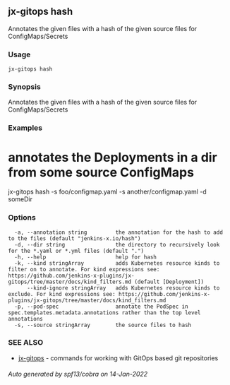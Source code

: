 ## jx-gitops hash

Annotates the given files with a hash of the given source files for ConfigMaps/Secrets

### Usage

```
jx-gitops hash
```

### Synopsis

Annotates the given files with a hash of the given source files for ConfigMaps/Secrets

### Examples

  # annotates the Deployments in a dir from some source ConfigMaps
  jx-gitops hash -s foo/configmap.yaml -s another/configmap.yaml -d someDir

### Options

```
  -a, --annotation string         the annotation for the hash to add to the files (default "jenkins-x.io/hash")
  -d, --dir string                the directory to recursively look for the *.yaml or *.yml files (default ".")
  -h, --help                      help for hash
  -k, --kind stringArray          adds Kubernetes resource kinds to filter on to annotate. For kind expressions see: https://github.com/jenkins-x-plugins/jx-gitops/tree/master/docs/kind_filters.md (default [Deployment])
      --kind-ignore stringArray   adds Kubernetes resource kinds to exclude. For kind expressions see: https://github.com/jenkins-x-plugins/jx-gitops/tree/master/docs/kind_filters.md
  -p, --pod-spec                  annotate the PodSpec in spec.templates.metadata.annotations rather than the top level annotations
  -s, --source stringArray        the source files to hash
```

### SEE ALSO

* [jx-gitops](jx-gitops.md)	 - commands for working with GitOps based git repositories

###### Auto generated by spf13/cobra on 14-Jan-2022
